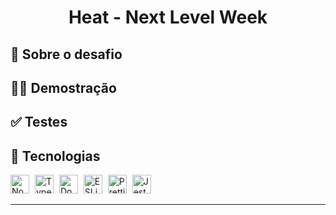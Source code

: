 <h1 align="center">
Heat - Next Level Week
</h1>

## 💫 Sobre o desafio

## 🐱‍👤 Demostração

## ✅ Testes

## 🚀 Tecnologias 
<p>
<img alt="Node.js" src="https://cdn.svgporn.com/logos/nodejs-icon.svg" width="30" heigth="30" style="margin-right: 5px;" />
<img alt="TypeScript" src="https://cdn.svgporn.com/logos/typescript-icon.svg" width="30" heigth="30" style="margin-right: 5px;" />
<img alt="Docker" src="https://cdn.svgporn.com/logos/docker-icon.svg" width="30" heigth="30" style="margin-right: 5px;" />
<img alt="ESLint" src="https://cdn.svgporn.com/logos/eslint.svg" width="30" heigth="30" style="margin-right: 5px;" />
<img alt="Prettier" src="https://cdn.svgporn.com/logos/prettier.svg" width="30" heigth="30" style="margin-right: 5px;" />
<img alt="Jest" src="https://cdn.svgporn.com/logos/jest.svg" width="30" heigth="30" style="margin-right: 5px;"/>
</p>

---